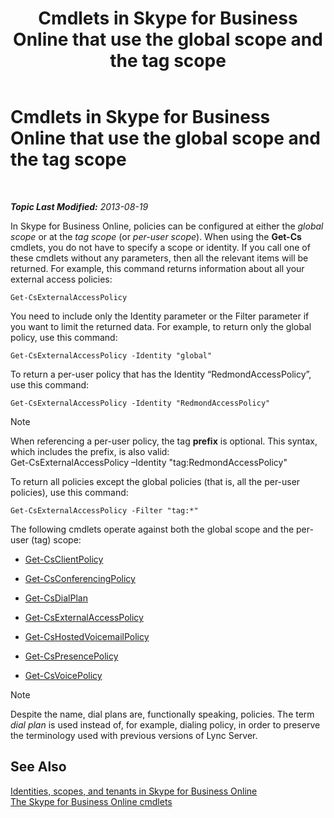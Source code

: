 ﻿---
title: Cmdlets in Skype for Business Online that use the global scope and the tag scope
TOCTitle: Cmdlets that use the global scope and the tag scope
ms:assetid: 1e2bc055-8a72-425e-967b-e253add7018c
ms:mtpsurl: https://technet.microsoft.com/en-us/library/Dn362774(v=OCS.15)
ms:contentKeyID: 56558824
ms.date: 05/04/2015
mtps_version: v=OCS.15
---

<div data-xmlns="http://www.w3.org/1999/xhtml">

<div class="topic" data-xmlns="http://www.w3.org/1999/xhtml" data-msxsl="urn:schemas-microsoft-com:xslt" data-cs="http://msdn.microsoft.com/en-us/">

<div data-asp="http://msdn2.microsoft.com/asp">

# Cmdlets in Skype for Business Online that use the global scope and the tag scope

</div>

<div id="mainSection">

<div id="mainBody">

<span> </span>

_**Topic Last Modified:** 2013-08-19_

In Skype for Business Online, policies can be configured at either the *global scope* or at the *tag scope* (or *per-user scope*). When using the **Get-Cs** cmdlets, you do not have to specify a scope or identity. If you call one of these cmdlets without any parameters, then all the relevant items will be returned. For example, this command returns information about all your external access policies:

    Get-CsExternalAccessPolicy

You need to include only the Identity parameter or the Filter parameter if you want to limit the returned data. For example, to return only the global policy, use this command:

    Get-CsExternalAccessPolicy -Identity "global"

To return a per-user policy that has the Identity “RedmondAccessPolicy”, use this command:

    Get-CsExternalAccessPolicy -Identity "RedmondAccessPolicy"

<div class="alert">


> [!NOTE]
> When referencing a per-user policy, the tag <STRONG>prefix</STRONG> is optional. This syntax, which includes the prefix, is also valid:<BR>Get-CsExternalAccessPolicy –Identity "tag:RedmondAccessPolicy"



</div>

To return all policies except the global policies (that is, all the per-user policies), use this command:

    Get-CsExternalAccessPolicy -Filter "tag:*"

The following cmdlets operate against both the global scope and the per-user (tag) scope:

  - [Get-CsClientPolicy](get-csclientpolicy.md)

  - [Get-CsConferencingPolicy](get-csconferencingpolicy.md)

  - [Get-CsDialPlan](get-csdialplan.md)

  - [Get-CsExternalAccessPolicy](get-csexternalaccesspolicy.md)

  - [Get-CsHostedVoicemailPolicy](get-cshostedvoicemailpolicy.md)

  - [Get-CsPresencePolicy](get-cspresencepolicy.md)

  - [Get-CsVoicePolicy](get-csvoicepolicy.md)

<div class="alert">


> [!NOTE]
> Despite the name, dial plans are, functionally speaking, policies. The term <EM>dial plan</EM> is used instead of, for example, dialing policy, in order to preserve the terminology used with previous versions of Lync Server.



</div>

<div>

## See Also


[Identities, scopes, and tenants in Skype for Business Online](identities-scopes-and-tenants-in-skype-for-business-online.md)  
[The Skype for Business Online cmdlets](the-skype-for-business-online-cmdlets.md)  
  

</div>

</div>

<span> </span>

</div>

</div>

</div>

